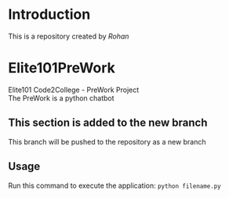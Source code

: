 # Introduction
This is a repository created by *Rohan*

# Elite101PreWork
Elite101 Code2College - PreWork Project<br/>
The PreWork is a python chatbot

## This section is added to the new branch
This branch will be pushed to the repository as a new branch<br/>

## Usage
Run this command to execute the application:
`python filename.py`
